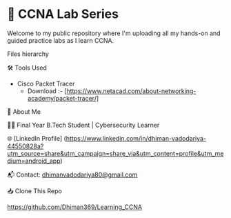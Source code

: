 # 🚀 CCNA Lab Series

Welcome to my public repository where I'm uploading all my hands-on and guided practice labs as I learn CCNA.

Files hierarchy


🛠️ Tools Used

- Cisco Packet Tracer
   - Download :- [https://www.netacad.com/about-networking-academy/packet-tracer/]

📌 About Me

👨‍💻 Final Year B.Tech Student | Cybersecurity Learner

🌐 [LinkedIn Profile] (https://www.linkedin.com/in/dhiman-vadodariya-44550828a?utm_source=share&utm_campaign=share_via&utm_content=profile&utm_medium=android_app)

📬 Contact: dhimanvadodariya80@gmail.com

📥 Clone This Repo

https://github.com/Dhiman369/Learning_CCNA
